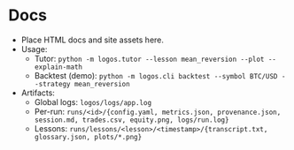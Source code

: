 # Docs

- Place HTML docs and site assets here.
- Usage:
  - Tutor: `python -m logos.tutor --lesson mean_reversion --plot --explain-math`
  - Backtest (demo): `python -m logos.cli backtest --symbol BTC/USD --strategy mean_reversion`
- Artifacts:
  - Global logs: `logos/logs/app.log`
  - Per-run: `runs/<id>/{config.yaml, metrics.json, provenance.json, session.md, trades.csv, equity.png, logs/run.log}`
  - Lessons: `runs/lessons/<lesson>/<timestamp>/{transcript.txt, glossary.json, plots/*.png}`